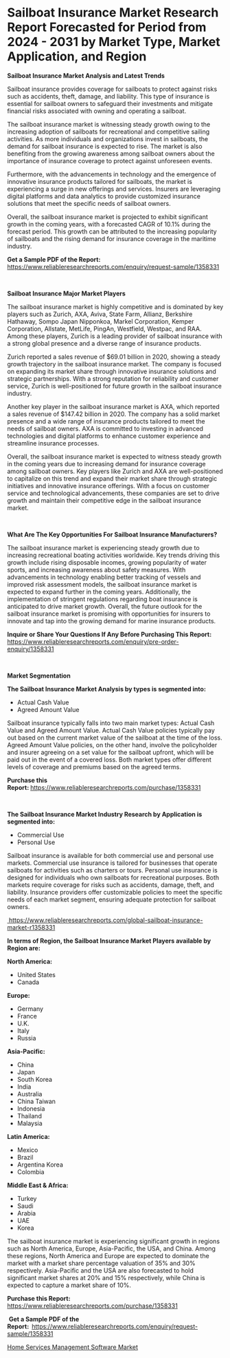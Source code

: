 <p><h1>Sailboat Insurance Market Research Report Forecasted for Period from 2024 -  2031 by Market Type, Market Application, and Region</h1></p><p><strong>Sailboat Insurance Market Analysis and Latest Trends</strong></p>
<p><p>Sailboat insurance provides coverage for sailboats to protect against risks such as accidents, theft, damage, and liability. This type of insurance is essential for sailboat owners to safeguard their investments and mitigate financial risks associated with owning and operating a sailboat.</p><p>The sailboat insurance market is witnessing steady growth owing to the increasing adoption of sailboats for recreational and competitive sailing activities. As more individuals and organizations invest in sailboats, the demand for sailboat insurance is expected to rise. The market is also benefiting from the growing awareness among sailboat owners about the importance of insurance coverage to protect against unforeseen events.</p><p>Furthermore, with the advancements in technology and the emergence of innovative insurance products tailored for sailboats, the market is experiencing a surge in new offerings and services. Insurers are leveraging digital platforms and data analytics to provide customized insurance solutions that meet the specific needs of sailboat owners.</p><p>Overall, the sailboat insurance market is projected to exhibit significant growth in the coming years, with a forecasted CAGR of 10.1% during the forecast period. This growth can be attributed to the increasing popularity of sailboats and the rising demand for insurance coverage in the maritime industry.</p></p>
<p><strong>Get a Sample PDF of the Report:&nbsp;</strong> <a href="https://www.reliableresearchreports.com/enquiry/request-sample/1358331">https://www.reliableresearchreports.com/enquiry/request-sample/1358331</a></p>
<p>&nbsp;</p>
<p><strong>Sailboat Insurance Major Market Players</strong></p>
<p><p>The sailboat insurance market is highly competitive and is dominated by key players such as Zurich, AXA, Aviva, State Farm, Allianz, Berkshire Hathaway, Sompo Japan Nipponkoa, Markel Corporation, Kemper Corporation, Allstate, MetLife, PingAn, Westfield, Westpac, and RAA. Among these players, Zurich is a leading provider of sailboat insurance with a strong global presence and a diverse range of insurance products.</p><p>Zurich reported a sales revenue of $69.01 billion in 2020, showing a steady growth trajectory in the sailboat insurance market. The company is focused on expanding its market share through innovative insurance solutions and strategic partnerships. With a strong reputation for reliability and customer service, Zurich is well-positioned for future growth in the sailboat insurance industry.</p><p>Another key player in the sailboat insurance market is AXA, which reported a sales revenue of $147.42 billion in 2020. The company has a solid market presence and a wide range of insurance products tailored to meet the needs of sailboat owners. AXA is committed to investing in advanced technologies and digital platforms to enhance customer experience and streamline insurance processes.</p><p>Overall, the sailboat insurance market is expected to witness steady growth in the coming years due to increasing demand for insurance coverage among sailboat owners. Key players like Zurich and AXA are well-positioned to capitalize on this trend and expand their market share through strategic initiatives and innovative insurance offerings. With a focus on customer service and technological advancements, these companies are set to drive growth and maintain their competitive edge in the sailboat insurance market.</p></p>
<p>&nbsp;</p>
<p><strong>What Are The Key Opportunities For Sailboat Insurance Manufacturers?</strong></p>
<p><p>The sailboat insurance market is experiencing steady growth due to increasing recreational boating activities worldwide. Key trends driving this growth include rising disposable incomes, growing popularity of water sports, and increasing awareness about safety measures. With advancements in technology enabling better tracking of vessels and improved risk assessment models, the sailboat insurance market is expected to expand further in the coming years. Additionally, the implementation of stringent regulations regarding boat insurance is anticipated to drive market growth. Overall, the future outlook for the sailboat insurance market is promising with opportunities for insurers to innovate and tap into the growing demand for marine insurance products.</p></p>
<p><strong>Inquire or Share Your Questions If Any Before Purchasing This Report:</strong> <a href="https://www.reliableresearchreports.com/enquiry/pre-order-enquiry/1358331">https://www.reliableresearchreports.com/enquiry/pre-order-enquiry/1358331</a></p>
<p>&nbsp;</p>
<p><strong>Market Segmentation</strong></p>
<p><strong>The Sailboat Insurance Market Analysis by types is segmented into:</strong></p>
<p><ul><li>Actual Cash Value</li><li>Agreed Amount Value</li></ul></p>
<p><p>Sailboat insurance typically falls into two main market types: Actual Cash Value and Agreed Amount Value. Actual Cash Value policies typically pay out based on the current market value of the sailboat at the time of the loss. Agreed Amount Value policies, on the other hand, involve the policyholder and insurer agreeing on a set value for the sailboat upfront, which will be paid out in the event of a covered loss. Both market types offer different levels of coverage and premiums based on the agreed terms.</p></p>
<p><strong>Purchase this Report:&nbsp;</strong><a href="https://www.reliableresearchreports.com/purchase/1358331">https://www.reliableresearchreports.com/purchase/1358331</a></p>
<p>&nbsp;</p>
<p><strong>The Sailboat Insurance Market Industry Research by Application is segmented into:</strong></p>
<p><ul><li>Commercial Use</li><li>Personal Use</li></ul></p>
<p><p>Sailboat insurance is available for both commercial use and personal use markets. Commercial use insurance is tailored for businesses that operate sailboats for activities such as charters or tours. Personal use insurance is designed for individuals who own sailboats for recreational purposes. Both markets require coverage for risks such as accidents, damage, theft, and liability. Insurance providers offer customizable policies to meet the specific needs of each market segment, ensuring adequate protection for sailboat owners.</p></p>
<p><a href="https://www.reliableresearchreports.com/global-sailboat-insurance-market-r1358331">&nbsp;https://www.reliableresearchreports.com/global-sailboat-insurance-market-r1358331</a></p>
<p><strong>In terms of Region, the Sailboat Insurance Market Players available by Region are:</strong></p>
<p>
    <p> <strong> North America: </strong>
        <ul>
            <li>United States</li>
            <li>Canada</li>
        </ul>
        </p> 
    <p> <strong> Europe: </strong>
        <ul>
            <li>Germany</li>
            <li>France</li>
            <li>U.K.</li>
            <li>Italy</li>
            <li>Russia</li>
        </ul>
        </p> 
    <p> <strong> Asia-Pacific: </strong>
        <ul>
            <li>China</li>
            <li>Japan</li>
            <li>South Korea</li>
            <li>India</li>
            <li>Australia</li>
            <li>China Taiwan</li>
            <li>Indonesia</li>
            <li>Thailand</li>
            <li>Malaysia</li>
        </ul>
        </p> 
    <p> <strong> Latin America: </strong>
        <ul>
            <li>Mexico</li>
            <li>Brazil</li>
            <li>Argentina Korea</li>
            <li>Colombia</li>
        </ul>
        </p> 
    <p> <strong> Middle East & Africa: </strong>
        <ul>
            <li>Turkey</li>
            <li>Saudi</li>
            <li>Arabia</li>
            <li>UAE</li>
            <li>Korea</li>
        </ul>
    </p>
    </p>
<p><p>The sailboat insurance market is experiencing significant growth in regions such as North America, Europe, Asia-Pacific, the USA, and China. Among these regions, North America and Europe are expected to dominate the market with a market share percentage valuation of 35% and 30% respectively. Asia-Pacific and the USA are also forecasted to hold significant market shares at 20% and 15% respectively, while China is expected to capture a market share of 10%.</p></p>
<p><strong>Purchase this Report: </strong><a href="https://www.reliableresearchreports.com/purchase/1358331">https://www.reliableresearchreports.com/purchase/1358331</a></p>
<p>&nbsp;<strong>Get a Sample PDF of the Report:&nbsp;&nbsp;</strong><a href="https://www.reliableresearchreports.com/enquiry/request-sample/1358331">https://www.reliableresearchreports.com/enquiry/request-sample/1358331</a></p>
<p><strong></strong></p>
<p><p><a href="https://github.com/marloy8/Market-Research-Report-List-5/blob/main/home-services-management-software-market.md">Home Services Management Software Market</a></p></p>